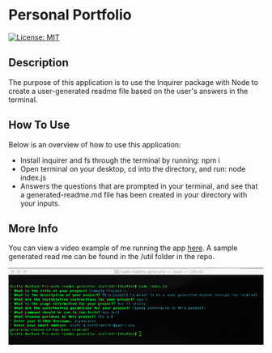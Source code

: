 # Personal Portfolio
[![License: MIT](https://img.shields.io/badge/License-MIT-blue.svg)](https://opensource.org/licenses/MIT)


## Description

The purpose of this application is to use the Inquirer package with Node to create a user-generated readme file based on the user's answers in the terminal.

## How To Use

Below is an overview of how to use this application:

* Install inquirer and fs through the terminal by running: npm i
* Open terminal on your desktop, cd into the directory, and run: node index.js
* Answers the questions that are prompted in your terminal, and see that a generated-readme.md file has been created in your directory with your inputs.

## More Info

You can view a video example of me running the app [here](https://www.youtube.com/watch?v=3uH9FdJJJok). A sample generated read me can be found in the /util folder in the repo.

![Portfolio Preview](./images/application-screenshot.png)




